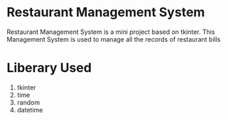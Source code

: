 
# Restaurant Management System
Restaurant Management System is a mini project based on tkinter.
This Management System is used to manage all the records of restaurant bills 
# Liberary Used
1. tkinter
2. time
3. random
4. datetime
